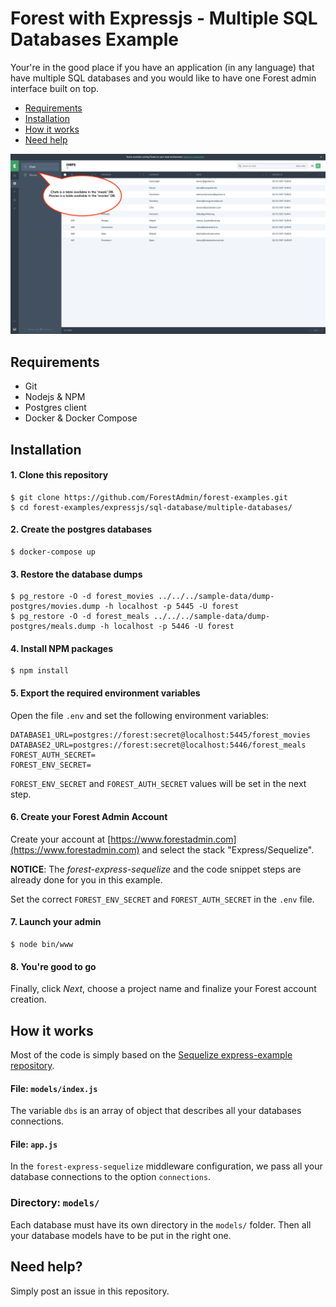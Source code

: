 # Forest with Expressjs - Multiple SQL Databases Example

Your're in the good place if you have an application (in any language) that have multiple SQL databases and you would like to have one Forest admin interface built on top.

- [Requirements](#requirements)
- [Installation](#installation)
- [How it works](#how-it-works)
- [Need help](#need-help)

![Screenshot](screenshot.png?raw=true "Screenshot")

## Requirements
- Git
- Nodejs & NPM
- Postgres client
- Docker & Docker Compose

## Installation

#### 1. Clone this repository
```
$ git clone https://github.com/ForestAdmin/forest-examples.git
$ cd forest-examples/expressjs/sql-database/multiple-databases/
```

#### 2. Create the postgres databases
```
$ docker-compose up
```

#### 3. Restore the database dumps
```
$ pg_restore -O -d forest_movies ../../../sample-data/dump-postgres/movies.dump -h localhost -p 5445 -U forest
$ pg_restore -O -d forest_meals ../../../sample-data/dump-postgres/meals.dump -h localhost -p 5446 -U forest
```

#### 4. Install NPM packages

```
$ npm install
```

#### 5. Export the required environment variables
Open the file `.env` and set the following environment variables:

```
DATABASE1_URL=postgres://forest:secret@localhost:5445/forest_movies
DATABASE2_URL=postgres://forest:secret@localhost:5446/forest_meals
FOREST_AUTH_SECRET=
FOREST_ENV_SECRET=
```

`FOREST_ENV_SECRET` and `FOREST_AUTH_SECRET` values will be set in the next step.


#### 6. Create your Forest Admin Account
Create your account at [https://www.forestadmin.com](https://www.forestadmin.com) and select the stack "Express/Sequelize".

**NOTICE**: The *forest-express-sequelize* and the code snippet steps are already done for you in this example.

Set the correct `FOREST_ENV_SECRET` and `FOREST_AUTH_SECRET` in the `.env` file.

#### 7. Launch your admin

```
$ node bin/www
```

#### 8. You're good to go

Finally, click *Next*, choose a project name and finalize your Forest account creation.

## How it works

Most of the code is simply based on the [Sequelize express-example repository](https://github.com/sequelize/express-example).

#### File: `models/index.js`

The variable `dbs` is an array of object that describes all your databases connections.

#### File: `app.js`

In the `forest-express-sequelize` middleware configuration, we pass all your database connections to the option `connections`.

### Directory: `models/`

Each database must have its own directory in the `models/` folder. Then all your database models have to be put in the right one.

## Need help?

Simply post an issue in this repository.
